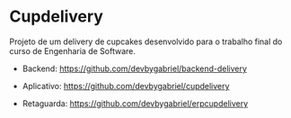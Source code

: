 # Cupdelivery

Projeto de um delivery de cupcakes desenvolvido para o trabalho final do curso de Engenharia de Software.

- Backend: https://github.com/devbygabriel/backend-delivery

- Aplicativo: https://github.com/devbygabriel/cupdelivery

- Retaguarda: https://github.com/devbygabriel/erpcupdelivery

